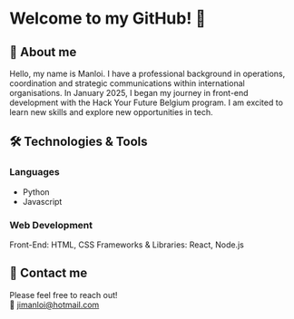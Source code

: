 # Welcome to my GitHub! 👋

## 🙂 About me

Hello, my name is Manloi. I have a professional background in operations, coordination and strategic communications within international organisations. In January 2025, I began my journey in front-end development with the Hack Your Future Belgium program. I am excited to learn new skills and explore new opportunities in tech.

## 🛠️ Technologies & Tools

### Languages

- Python
- Javascript

### Web Development

Front-End: HTML, CSS
Frameworks & Libraries: React, Node.js

## 📩 Contact me

Please feel free to reach out!  
📧 <jimanloi@hotmail.com>
